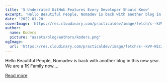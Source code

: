 ```yaml
---
title: '5 Underrated GitHub Features Every Developer Should Know'
excerpt: 'Hello Beautiful People, Nomadev is back with another blog in this new year. We are a 1K Family now....'
date: '2022-01-20'
coverImage: 'https://res.cloudinary.com/practicaldev/image/fetch/s--kVV-WiC3--/c_imagga_scale,f_auto,fl_progressive,h_420,q_auto,w_1000/https://dev-to-uploads.s3.amazonaws.com/uploads/articles/lb0za0snbuhh1c6traq0.png'
author:
  name: Koders
  picture: "assets/blog/authors/koders.png"
ogImage:
  url: 'https://res.cloudinary.com/practicaldev/image/fetch/s--kVV-WiC3--/c_imagga_scale,f_auto,fl_progressive,h_420,q_auto,w_1000/https://dev-to-uploads.s3.amazonaws.com/uploads/articles/lb0za0snbuhh1c6traq0.png'
---
```


Hello Beautiful People, Nomadev is back with another blog in this new year. We are a 1K Family now....

[Read more](https://dev.to/thenomadevel/5-underrated-github-features-every-developer-should-know-3ghn)
